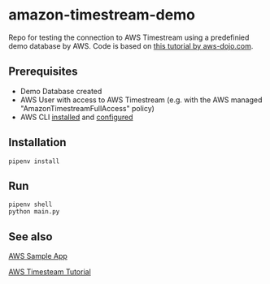 # amazon-timestream-demo
Repo for testing the connection to AWS Timestream using a predefinied demo database by AWS.
Code is based on [this tutorial by aws-dojo.com](https://aws-dojo.com/excercises/excercise24/).
## Prerequisites
- Demo Database created
- AWS User with access to AWS Timestream (e.g. with the AWS managed "AmazonTimestreamFullAccess" policy)
- AWS CLI [installed](https://docs.aws.amazon.com/cli/latest/userguide/getting-started-install.html) and [configured](https://docs.aws.amazon.com/cli/latest/userguide/cli-configure-quickstart.html)

## Installation

```Shell
pipenv install
```

## Run

```Shell
pipenv shell
python main.py
```

## See also
[AWS Sample App](https://github.com/awslabs/amazon-timestream-tools/tree/mainline/sample_apps/python)

[AWS Timesteam Tutorial](https://www.youtube.com/watch?v=39ijv_pfWSQ&feature=emb_logo)
